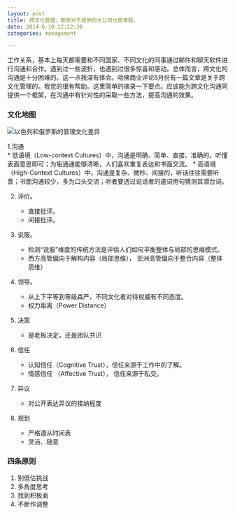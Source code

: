 ```yaml
---
layout: post
title: 跨文化管理，即使对于成熟的大公司也是难题。
date: 2014-6-10 22:22:30
categories: management

---
```


工作关系，基本上每天都需要和不同国家、不同文化的同事通过邮件和聊天软件进行沟通和合作。遇到过一些波折，也遇到过很多惊喜和感动。总体而言，跨文化的沟通是十分困难的。这一点我深有体会。哈佛商业评论5月份有一篇文章是关于跨文化管理的。我觉的很有帮助。这里简单的摘录一下要点。应该能为跨文化沟通同提供一个框架，在沟通中有针对性的采取一些方法，提高沟通的效果。

### 文化地图

![以色列和俄罗斯的管理文化差异](https://raw.githubusercontent.com/xingjianpan/xingjianpan.github.io/master/_posts/culture.jpg)

1.沟通	
	* 低语境（Low-context Cultures）中，沟通是明确、简单、直接、准确的，听懂表面意思即可；为垢通通能够清晰，人们喜欢重复表达和书面交流。
	* 高语境（High-Context Cultures）中，沟通是复杂、微秒、间接的，听话往往需要听音；书面沟通较少，多为口头交流；听者要透过说话者的遣词用句猜测其潜台词。
	
2. 评价。
	* 直接批评。
	* 间接批评。
	
3. 说服。
	* 检测“说服”维度的传统方法是评估人们如何平衡整体与局部的思维模式。
	* 西方高管偏向于解构内容（局部思维）， 亚洲高管偏向于整合内容（整体思维）

4. 领导。	
	* 从上下平等到等级森严，不同文化者对待权威有不同态度。
	* 权力距离（Power Distance）
5. 决策
	* 是老板决定，还是团队共识
6. 信任
	* 认知信任（Cognitive Trust），信任来源于工作中的了解。
	* 情感信任 （Affective Trust）， 信任来源于私交。
7. 异议
	* 对公开表达异议的接纳程度
8. 规划
	* 严格遵从时间表
	* 灵活、随意


### 四条原则
1. 别低估挑战
2. 多角度思考
3. 找到积极面
4. 不断作调整